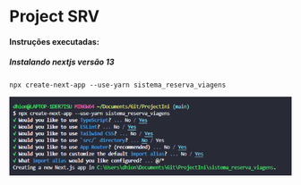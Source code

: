# Project SRV
#### Instruções executadas:
##### Instalando nextjs versão 13
```
npx create-next-app --use-yarn sistema_reserva_viagens
``` 
![Alt text](image.png)
